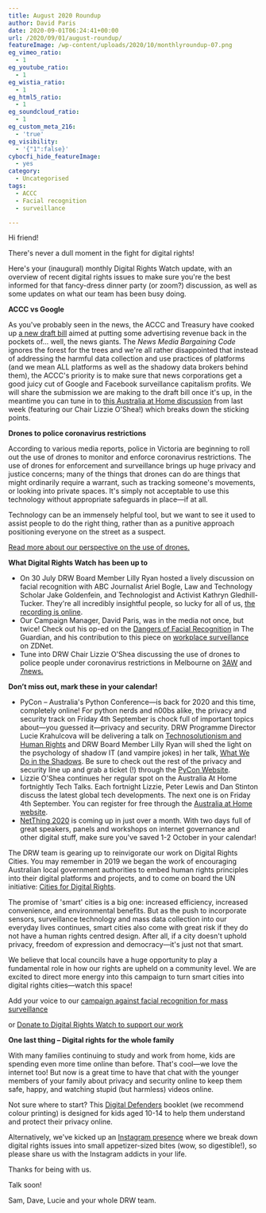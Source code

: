 ```yaml
---
title: August 2020 Roundup
author: David Paris
date: 2020-09-01T06:24:41+00:00
url: /2020/09/01/august-roundup/
featureImage: /wp-content/uploads/2020/10/monthlyroundup-07.png
eg_vimeo_ratio:
  - 1
eg_youtube_ratio:
  - 1
eg_wistia_ratio:
  - 1
eg_html5_ratio:
  - 1
eg_soundcloud_ratio:
  - 1
eg_custom_meta_216:
  - 'true'
eg_visibility:
  - '{"1":false}'
cybocfi_hide_featureImage:
  - yes
category:
  - Uncategorised
tags:
  - ACCC
  - Facial recognition
  - surveillance

---
```

Hi friend!

There's never a dull moment in the fight for digital rights!

Here's your (inaugural) monthly Digital Rights Watch update, with an overview of recent digital rights issues to make sure you're the best informed for that fancy-dress dinner party (or zoom?) discussion, as well as some updates on what our team has been busy doing.

**ACCC vs Google**

As you've probably seen in the news, the ACCC and Treasury have cooked up [a new draft bill][1] aimed at putting some advertising revenue back in the pockets of… well, the news giants. The _News Media Bargaining Code_ ignores the forest for the trees and we're all rather disappointed that instead of addressing the harmful data collection and use practices of platforms (and we mean ALL platforms as well as the shadowy data brokers behind them), the ACCC's priority is to make sure that news corporations get a good juicy cut of Google and Facebook surveillance capitalism profits. We will share the submission we are making to the draft bill once it's up, in the meantime you can tune in to [this Australia at Home discussion][2] from last week (featuring our Chair Lizzie O'Shea!) which breaks down the sticking points.

**Drones to police coronavirus restrictions**

According to various media reports, police in Victoria are beginning to roll out the use of drones to monitor and enforce coronavirus restrictions. The use of drones for enforcement and surveillance brings up huge privacy and justice concerns; many of the things that drones can do are things that might ordinarily require a warrant, such as tracking someone's movements, or looking into private spaces. It's simply not acceptable to use this technology without appropriate safeguards in place—if at all.

Technology can be an immensely helpful tool, but we want to see it used to assist people to do the right thing, rather than as a punitive approach positioning everyone on the street as a suspect.

[Read more about our perspective on the use of drones.][3]

**What Digital Rights Watch has been up to**

  * On 30 July DRW Board Member Lilly Ryan hosted a lively discussion on facial recognition with ABC Journalist Ariel Bogle, Law and Technology Scholar Jake Goldenfein, and Technologist and Activist Kathryn Gledhill-Tucker. They're all incredibly insightful people, so lucky for all of us, [the recording is online][4].
  * Our Campaign Manager, David Paris, was in the media not once, but twice! Check out his op-ed on the [Dangers of Facial Recognition][5] in The Guardian, and his contribution to this piece on [workplace surveillance][6] on ZDNet.
  * Tune into DRW Chair Lizzie O'Shea discussing the use of drones to police people under coronavirus restrictions in Melbourne on [3AW][7] and [7news][8][.][9]


**Don&#8217;t miss out, mark these in your calendar!**

  * PyCon &#8211; Australia's Python Conference—is back for 2020 and this time, completely online! For python nerds and n00bs alike, the privacy and security track on Friday 4th September is chock full of important topics about—you guessed it—privacy and security. DRW Programme Director Lucie Krahulcova will be delivering a talk on [Technosolutionism and Human Rights][10] and DRW Board Member Lilly Ryan will shed the light on the psychology of shadow IT (and vampire jokes) in her talk, [What We Do in the Shadows][11]. Be sure to check out the rest of the privacy and security line up and grab a ticket (!) through the [PyCon Website][12].
  * Lizzie O'Shea continues her regular spot on the Australia At Home fortnightly Tech Talks. Each fortnight Lizzie, Peter Lewis and Dan Stinton discuss the latest global tech developments. The next one is on Friday 4th September. You can register for free through the [Australia at Home website][13].
  * [NetThing 2020][14] is coming up in just over a month. With two days full of great speakers, panels and workshops on internet governance and other digital stuff, make sure you've saved 1-2 October in your calendar!


The DRW team is gearing up to reinvigorate our work on Digital Rights Cities. You may remember in 2019 we began the work of encouraging Australian local government authorities to embed human rights principles into their digital platforms and projects, and to come on board the UN initiative: [Cities for Digital Rights][15].

The promise of 'smart' cities is a big one: increased efficiency, increased convenience, and environmental benefits. But as the push to incorporate sensors, surveillance technology and mass data collection into our everyday lives continues, smart cities also come with great risk if they do not have a human rights centred design. After all, if a city doesn't uphold privacy, freedom of expression and democracy—it's just not that smart.

We believe that local councils have a huge opportunity to play a fundamental role in how our rights are upheld on a community level. We are excited to direct more energy into this campaign to turn smart cities into digital rights cities—watch this space!

Add your voice to our [campaign against facial recognition for mass surveillance][16]

or [Donate to Digital Rights Watch to support our work][17]

**One last thing &#8211; Digital rights for the whole family**

With many families continuing to study and work from home, kids are spending even more time online than before. That's cool—we love the internet too! But now is a great time to have that chat with the younger members of your family about privacy and security online to keep them safe, happy, and watching stupid (but harmless) videos online.

Not sure where to start? This [Digital Defenders][18] booklet (we recommend colour printing) is designed for kids aged 10-14 to help them understand and protect their privacy online.

Alternatively, we've kicked up an [Instagram presence][19] where we break down digital rights issues into small appetizer-sized bites (wow, so digestible!), so please share us with the Instagram addicts in your life.

Thanks for being with us.

Talk soon!

Sam, Dave, Lucie and your whole DRW team.

 [1]: https://www.accc.gov.au/focus-areas/digital-platforms/draft-news-media-bargaining-code?link_id=1&can_id=584175d7c09c2b8c43ffbcb2acce3c73&source=email-an-august-institution&email_referrer=&email_subject=drw-august-roundup
 [2]: https://www.youtube.com/watch?v=vGsSZZ6cWZs&feature=emb_title&link_id=2&can_id=584175d7c09c2b8c43ffbcb2acce3c73&source=email-an-august-institution&email_referrer=&email_subject=drw-august-roundup
 [3]: https://digitalrightswatch.org.au/2020/08/27/police-drones-and-coronavirus-surveillance/?link_id=3&can_id=584175d7c09c2b8c43ffbcb2acce3c73&source=email-an-august-institution&email_referrer=&email_subject=drw-august-roundup
 [4]: https://digitalrightswatch.org.au/2020/07/16/facing-up/?link_id=4&can_id=584175d7c09c2b8c43ffbcb2acce3c73&source=email-an-august-institution&email_referrer=&email_subject=drw-august-roundup
 [5]: https://www.theguardian.com/commentisfree/2020/aug/07/australia-needs-to-face-up-to-the-dangers-of-facial-recognition-technology?link_id=5&can_id=584175d7c09c2b8c43ffbcb2acce3c73&source=email-an-august-institution&email_referrer=&email_subject=drw-august-roundup
 [6]: https://www.zdnet.com/article/separating-employee-work-time-from-personal-time-is-the-next-privacy-quagmire/?link_id=6&can_id=584175d7c09c2b8c43ffbcb2acce3c73&source=email-an-august-institution&email_referrer=&email_subject=drw-august-roundup
 [7]: https://www.3aw.com.au/surveillance-concerns-as-police-deploy-drones-to-catch-covid-19-rule-breakers/?link_id=7&can_id=584175d7c09c2b8c43ffbcb2acce3c73&source=email-an-august-institution&email_referrer=&email_subject=drw-august-roundup
 [8]: https://twitter.com/7NewsMelbourne/status/1295245381735813120?s=20&link_id=8&can_id=584175d7c09c2b8c43ffbcb2acce3c73&source=email-an-august-institution&email_referrer=&email_subject=drw-august-roundup
 [9]: https://twitter.com/7NewsMelbourne/status/1295245381735813120?s=20&link_id=9&can_id=584175d7c09c2b8c43ffbcb2acce3c73&source=email-an-august-institution&email_referrer=&email_subject=drw-august-roundup
 [10]: https://2020.pycon.org.au/program/xwqnfm/?link_id=10&can_id=584175d7c09c2b8c43ffbcb2acce3c73&source=email-an-august-institution&email_referrer=&email_subject=drw-august-roundup
 [11]: https://2020.pycon.org.au/program/dm7uvv/?link_id=11&can_id=584175d7c09c2b8c43ffbcb2acce3c73&source=email-an-august-institution&email_referrer=&email_subject=drw-august-roundup
 [12]: https://2020.pycon.org.au/program/security-and-privacy/?link_id=12&can_id=584175d7c09c2b8c43ffbcb2acce3c73&source=email-an-august-institution&email_referrer=&email_subject=drw-august-roundup
 [13]: https://australiaathome.com.au/upcoming-conversations?link_id=13&can_id=584175d7c09c2b8c43ffbcb2acce3c73&source=email-an-august-institution&email_referrer=&email_subject=drw-august-roundup
 [14]: https://www.netthing.org.au/?link_id=14&can_id=584175d7c09c2b8c43ffbcb2acce3c73&source=email-an-august-institution&email_referrer=&email_subject=drw-august-roundup
 [15]: https://citiesfordigitalrights.org/?link_id=15&can_id=584175d7c09c2b8c43ffbcb2acce3c73&source=email-an-august-institution&email_referrer=&email_subject=drw-august-roundup
 [16]: https://digitalrightswatch.org.au/2020/06/22/ban-facial-recognition/?link_id=16&can_id=584175d7c09c2b8c43ffbcb2acce3c73&source=email-an-august-institution&email_referrer=&email_subject=drw-august-roundup
 [17]: https://digitalrightswatch.org.au/donate?link_id=17&can_id=584175d7c09c2b8c43ffbcb2acce3c73&source=email-an-august-institution&email_referrer=&email_subject=drw-august-roundup
 [18]: https://edri.org/files/privacy4kids_booklet_web.pdf?link_id=18&can_id=584175d7c09c2b8c43ffbcb2acce3c73&source=email-an-august-institution&email_referrer=&email_subject=drw-august-roundup
 [19]: https://instagram.com/DRWaus?link_id=19&can_id=584175d7c09c2b8c43ffbcb2acce3c73&source=email-an-august-institution&email_referrer=&email_subject=drw-august-roundup
